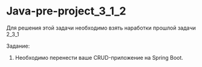 # Java-pre-project_3_1_2

Для решения этой задачи необходимо взять наработки прошлой задачи 2_3_1

Задание:
1. Необходимо перенести ваше CRUD-приложение на Spring Boot.
